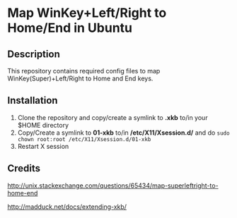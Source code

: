 # Map WinKey+Left/Right to Home/End in Ubuntu

## Description

This repository contains required config files to map 
WinKey(Super)+Left/Right to Home and End keys. 

## Installation

1. Clone the repository and copy/create a symlink to **.xkb** to/in your $HOME 
directory
2. Copy/Create a symlink to **01-xkb** to/in **/etc/X11/Xsession.d/** and do 
`sudo chown root:root /etc/X11/Xsession.d/01-xkb`
3. Restart X session

## Credits

http://unix.stackexchange.com/questions/65434/map-superleftright-to-home-end

http://madduck.net/docs/extending-xkb/

